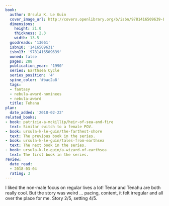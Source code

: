 ```yaml
---
book:
  author: Ursula K. Le Guin
  cover_image_url: http://covers.openlibrary.org/b/isbn/9781416509639-L.jpg
  dimensions:
    height: 21.0
    thickness: 2.3
    width: 13.5
  goodreads: '13661'
  isbn10: '1416509631'
  isbn13: '9781416509639'
  owned: false
  pages: 288
  publication_year: '1990'
  series: Earthsea Cycle
  series_position: '4'
  spine_color: '#bac2a8'
  tags:
  - fantasy
  - nebula-award-nominees
  - nebula-award
  title: Tehanu
plan:
  date_added: '2018-02-22'
related_books:
- book: patricia-a-mckillip/heir-of-sea-and-fire
  text: Similar switch to a female POV.
- book: ursula-k-le-guin/the-farthest-shore
  text: The previous book in the series.
- book: ursula-k-le-guin/tales-from-earthsea
  text: The next book in the series.
- book: ursula-k-le-guin/a-wizard-of-earthsea
  text: The first book in the series.
review:
  date_read:
  - 2018-03-04
  rating: 3
---
```


I liked the non-male focus on regular lives a lot! Tenar and Tenahu are both really cool. But the story was weird …
pacing, content, it felt irregular and all over the place for me. Story 2/5, setting 4/5.
